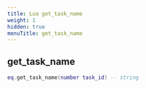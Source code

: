 ```yaml
---
title: Lua get_task_name
weight: 1
hidden: true
menuTitle: get_task_name
---
```

## get_task_name
```lua
eq.get_task_name(number task_id) -- string
```